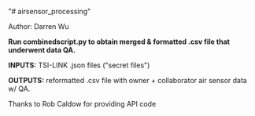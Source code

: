 "# airsensor_processing"

Author: Darren Wu

**Run combinedscript.py to obtain merged & formatted .csv file that underwent data QA.**

**INPUTS:** TSI-LINK .json files ("secret files")

**OUTPUTS:** reformatted .csv file with owner + collaborator air sensor data w/ QA.

Thanks to Rob Caldow for providing API code
